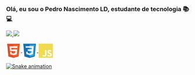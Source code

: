 ### Olá, eu sou o Pedro Nascimento LD, estudante de tecnologia 📚💻

 

<div>
<a href="https://github.com/NascimentoLD">
<img height="160em" width="auto" src="https://github-readme-stats.vercel.app/api?username=NascimentoLD&show_icons=true&theme=dracula&include_all_commits=true&count_private=true"/>
<img height="160em" width="auto" src="https://github-readme-stats.vercel.app/api/top-langs/?username=NascimentoLD&layout=compact&langs_count=16&theme=dracula"/>
</div>

<div style="display: inline_block"><br>
<img align="center" alt="LD-HTML" height="40" width="40" src="https://raw.githubusercontent.com/devicons/devicon/master/icons/html5/html5-original.svg">
<img align="center" alt="LD-CSS" height="40" width="40" src="https://raw.githubusercontent.com/devicons/devicon/master/icons/css3/css3-original.svg">
<img align="center" alt="LD-Js" height="40" width="40" src="https://raw.githubusercontent.com/devicons/devicon/master/icons/javascript/javascript-plain.svg">
</div>

 

![Snake animation](https://github.com/danielbped/danielbped/blob/output/github-contribution-grid-snake.svg)
